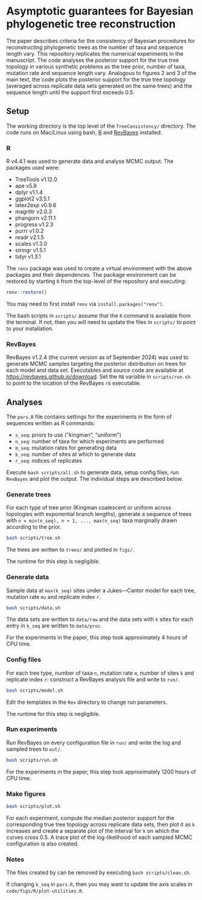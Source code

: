 # Asymptotic guarantees for Bayesian phylogenetic tree reconstruction
The paper describes criteria for the consistency of Bayesian procedures for reconstructing phylogenetic trees as the number of taxa and sequence length vary. This repository replicates the numerical experiments in the manuscript. The code analyses the posterior support for the true tree topology in various synthetic problems as the tree prior, number of taxa, mutation rate and sequence length vary. Analogous to figures 2 and 3 of the main text, the code plots the posterior support for the true tree topology (averaged across replicate data sets generated on the same trees) and the sequence length until the support first exceeds 0.5.

## Setup
The working directory is the top level of the `TreeConsistency/` directory.
The code runs on Mac/Linux using bash, [R](https://www.r-project.org/) and [RevBayes](https://revbayes.github.io) installed.

### R
R v4.4.1 was used to generate data and analyse MCMC output. The packages used were:
- TreeTools v1.12.0
- ape v5.8
- dplyr v1.1.4
- ggplot2 v3.5.1
- latex2exp v0.9.6
- magrittr v2.0.3
- phangorn v2.11.1
- progress v1.2.3
- purrr v1.0.2
- readr v2.1.5
- scales v1.3.0
- stringr v1.5.1
- tidyr v1.3.1

The `renv` package was used to create a virtual environment with the above packages and their dependences. The package environment can be restored by starting `R` from the top-level of the repository and executing:
```R
renv::restore()
```
You may need to first install `renv` via `install.packages("renv")`.

The bash scripts in `scripts/` assume that the `R` command is available from the terminal.
If not, then you will need to update the files in `scripts/` to point to your installation.


### RevBayes
RevBayes v1.2.4 (the current version as of September 2024) was used to generate MCMC samples targeting the posterior distribution on trees for each model and data set. Executables and source code are available at https://revbayes.github.io/download. Set the `RB` variable in `scripts/run.sh` to point to the location of the RevBayes `rb` executable.

## Analyses
The `pars.R` file contains settings for the experiments in the form of sequences written as R commands:
* `s_seq`: priors to use ("kingman", "uniform")
* `n_seq`: number of taxa for which experiments are performed
* `m_seq`: mutation rates for generating data
* `k_seq`: number of sites at which to generate data
* `r_seq`: indices of replicates

Execute `bash scripts/all.sh` to generate data, setup config files, run `RevBayes` and plot the output.
The individual steps are described below.

### Generate trees
For each type of tree prior (Kingman coalescent or uniform across topologies with exponential branch lengths), generate a sequence of trees with `n = min(n_seq), n + 1, ..., max(n_seq)` taxa marginally drawn according to the prior.
```bash
bash scripts/tree.sh
```
The trees are written to `trees/` and plotted in `figs/`.

The runtime for this step is negligible.

### Generate data
Sample data at `max(k_seq)` sites under a Jukes—Cantor model for each tree, mutation rate `mu` and replicate index `r`.
```bash
bash scripts/data.sh
```
The data sets are written to `data/raw` and the data sets with `k` sites for each entry in `k_seq` are written to `data/proc`.

For the experiments in the paper, this step took approximately 4 hours of CPU time.

### Config files
For each tree type, number of taxa `n`, mutation rate `m`, number of sites `k` and replicate index `r`: construct a RevBayes analysis file and write to `run/`.
```bash
bash scripts/model.sh
```
Edit the templates in the `Rev` directory to change run parameters.

The runtime for this step is negligible.

### Run experiments
Run RevBayes on every configuration file in `run/` and write the log and sampled trees to `out/`.
```bash
bash scripts/run.sh
```
For the experiments in the paper, this step took approximately 1200 hours of CPU time.

### Make figures
```bash
bash scripts/plot.sh
```
For each experiment, compute the median posterior support for the corresponding true tree topology across replicate data sets, then plot it as `k` increases and create a separate plot of the interval for `k` on which the curves cross 0.5.
A trace plot of the log-likelihood of each sampled MCMC configuration is also created.

### Notes
The files created by can be removed by executing `bash scripts/clean.sh`.

If changing `k_seq` in `pars.R`, then you may want to update the axis scales in `code/figs/R/plot-utilities.R`.
